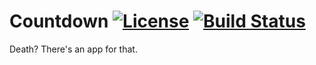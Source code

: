 # Countdown  [![License](https://img.shields.io/badge/License-Apache%202.0-blue.svg)](https://opensource.org/licenses/Apache-2.0) [![Build Status](https://travis-ci.com/seanarwa/countdown.svg?branch=master)](https://travis-ci.com/seanarwa/countdown)

Death? There&#x27;s an app for that.
